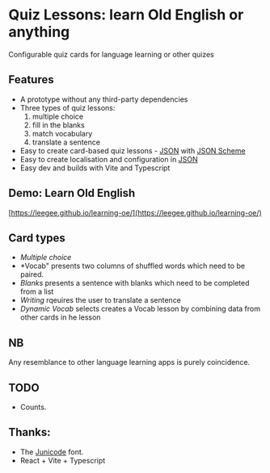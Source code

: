 # Quiz Lessons: learn Old English or anything

Configurable quiz cards for language learning or other quizes

## Features

* A prototype without any third-party dependencies
* Three types of quiz lessons:
    1. multiple choice
    1. fill in the blanks
    1. match vocabulary
    1. translate a sentence
* Easy to create card-based quiz lessons - [JSON](lessons.json) with [JSON Scheme](./lessons.schema.json)
* Easy to create localisation and configuration in [JSON](app.config.json)
* Easy dev and builds with Vite and Typescript

## Demo: Learn Old English

[https://leegee.github.io/learning-oe/](https://leegee.github.io/learning-oe/)

## Card types

* *Multiple choice* 
* *Vocab" presents two columns of shuffled words which need to be paired.
* *Blanks* presents a sentence with blanks which need to be completed from a list
* *Writing* rqeuires the user to translate a sentence
* *Dynamic Vocab* selects creates a Vocab lesson by combining data from other cards in he lesson

## NB

Any resemblance to other language learning apps  is purely coincidence. 

## TODO

* Counts.

## Thanks:

* The [Junicode](https://github.com/psb1558/Junicode-font/releases/tag/v2.211) font.
* React + Vite + Typescript
